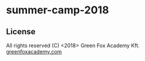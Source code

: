 # summer-camp-2018

## License
All rights reserved (C) <2018> Green Fox Academy Kft. [greenfoxacademy.com](http://greenfoxacademy.com)
